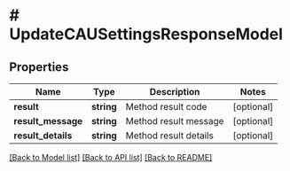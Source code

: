 # # UpdateCAUSettingsResponseModel

## Properties

Name | Type | Description | Notes
------------ | ------------- | ------------- | -------------
**result** | **string** | Method result code | [optional]
**result_message** | **string** | Method result message | [optional]
**result_details** | **string** | Method result details | [optional]

[[Back to Model list]](../../README.md#models) [[Back to API list]](../../README.md#endpoints) [[Back to README]](../../README.md)
